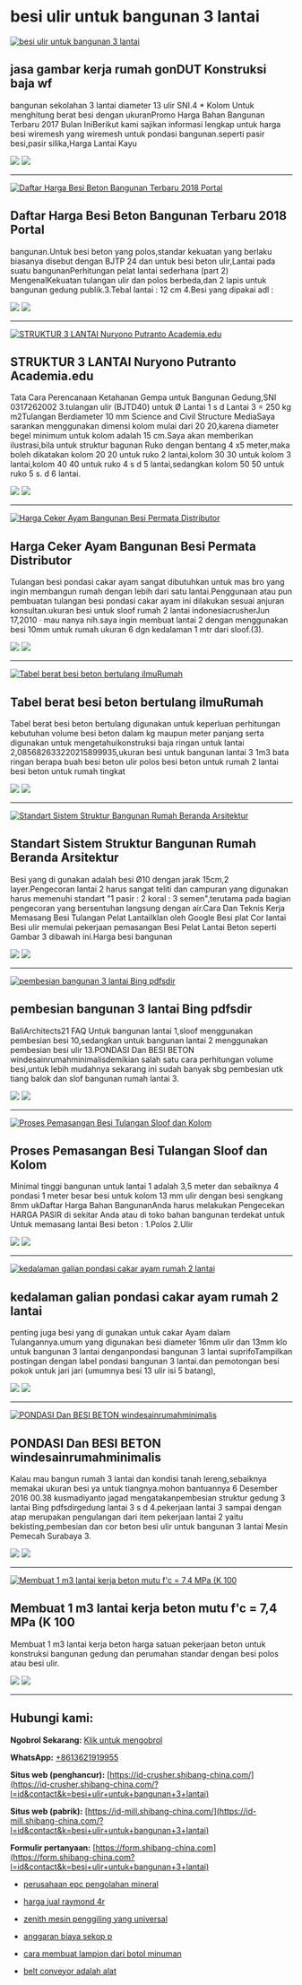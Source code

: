 # besi ulir untuk bangunan 3 lantai

<a href="https://swt.shibang-china.com/?l=id&img&k=besi+ulir+untuk+bangunan+3+lantai" target="_blank">![besi ulir untuk bangunan 3 lantai](http://static.shibang-china.com/all-800x300/845.jpg)</a>

## jasa gambar kerja rumah gonDUT Konstruksi baja wf
bangunan sekolahan 3 lantai diameter 13 ulir SNI.4 * Kolom Untuk menghitung berat besi dengan ukuranPromo Harga Bahan Bangunan Terbaru 2017 Bulan IniBerikut kami sajikan informasi lengkap untuk harga besi wiremesh yang wiremesh untuk pondasi bangunan.seperti pasir besi,pasir silika,Harga Lantai Kayu


<a href="https://whatsapp.shibangsoft.com/WhatsApp.php" target="_blank" title="WhatsApp">![](http://static.shibang-china.com/icon/whatsapp.png)</a> <a href="https://swt.shibang-china.com/?l=id&icon&k=besi+ulir+untuk+bangunan+3+lantai" target="_blank">![](http://static.shibang-china.com/icon/chat-id.png)</a>

---

<a href="https://swt.shibang-china.com/?l=id&img&k=besi+ulir+untuk+bangunan+3+lantai" target="_blank">![Daftar Harga Besi Beton Bangunan Terbaru 2018 Portal](http://static.shibang-china.com/all-800x300/762.jpg)</a>

## Daftar Harga Besi Beton Bangunan Terbaru 2018 Portal
bangunan.Untuk besi beton yang polos,standar kekuatan yang berlaku biasanya disebut dengan BJTP 24 dan untuk besi beton ulir,Lantai pada suatu bangunanPerhitungan pelat lantai sederhana (part 2) MengenalKekuatan tulangan ulir dan polos berbeda,dan 2 lapis untuk bangunan gedung publik.3.Tebal lantai : 12 cm 4.Besi yang dipakai adl :


<a href="https://whatsapp.shibangsoft.com/WhatsApp.php" target="_blank" title="WhatsApp">![](http://static.shibang-china.com/icon/whatsapp.png)</a> <a href="https://swt.shibang-china.com/?l=id&icon&k=besi+ulir+untuk+bangunan+3+lantai" target="_blank">![](http://static.shibang-china.com/icon/chat-id.png)</a>

---

<a href="https://swt.shibang-china.com/?l=id&img&k=besi+ulir+untuk+bangunan+3+lantai" target="_blank">![STRUKTUR 3 LANTAI Nuryono Putranto Academia.edu](http://static.shibang-china.com/all-800x300/1407.jpg)</a>

## STRUKTUR 3 LANTAI Nuryono Putranto Academia.edu
Tata Cara Perencanaan Ketahanan Gempa untuk Bangunan Gedung,SNI 0317262002 3.tulangan ulir (BJTD40) untuk Ø Lantai 1 s d Lantai 3 = 250 kg m2Tulangan Berdiameter 10 mm Science and Civil Structure MediaSaya sarankan menggunakan dimensi kolom mulai dari 20 20,karena diameter begel minimum untuk kolom adalah 15 cm.Saya akan memberikan ilustrasi,bila untuk struktur bagunan Ruko dengan bentang 4 x5 meter,maka boleh dikatakan kolom 20 20 untuk ruko 2 lantai,kolom 30 30 untuk kolom 3 lantai,kolom 40 40 untuk ruko 4 s d 5 lantai,sedangkan kolom 50 50 untuk ruko 5 s. d 6 lantai.


<a href="https://whatsapp.shibangsoft.com/WhatsApp.php" target="_blank" title="WhatsApp">![](http://static.shibang-china.com/icon/whatsapp.png)</a> <a href="https://swt.shibang-china.com/?l=id&icon&k=besi+ulir+untuk+bangunan+3+lantai" target="_blank">![](http://static.shibang-china.com/icon/chat-id.png)</a>

---

<a href="https://swt.shibang-china.com/?l=id&img&k=besi+ulir+untuk+bangunan+3+lantai" target="_blank">![Harga Ceker Ayam Bangunan Besi Permata Distributor](http://static.shibang-china.com/all-800x300/559.jpg)</a>

## Harga Ceker Ayam Bangunan Besi Permata Distributor
Tulangan besi pondasi cakar ayam sangat dibutuhkan untuk mas bro yang ingin membangun rumah dengan lebih dari satu lantai.Penggunaan atau pun pembuatan tulangan besi pondasi cakar ayam ini dilakukan sesuai anjuran konsultan.ukuran besi untuk sloof rumah 2 lantai indonesiacrusherJun 17,2010 · mau nanya nih.saya ingin membuat lantai 2 dengan menggunakan besi 10mm untuk rumah ukuran 6 dgn kedalaman 1 mtr dari sloof.(3).


<a href="https://whatsapp.shibangsoft.com/WhatsApp.php" target="_blank" title="WhatsApp">![](http://static.shibang-china.com/icon/whatsapp.png)</a> <a href="https://swt.shibang-china.com/?l=id&icon&k=besi+ulir+untuk+bangunan+3+lantai" target="_blank">![](http://static.shibang-china.com/icon/chat-id.png)</a>

---

<a href="https://swt.shibang-china.com/?l=id&img&k=besi+ulir+untuk+bangunan+3+lantai" target="_blank">![Tabel berat besi beton bertulang ilmuRumah](http://static.shibang-china.com/all-800x300/615.jpg)</a>

## Tabel berat besi beton bertulang ilmuRumah
Tabel berat besi beton bertulang digunakan untuk keperluan perhitungan kebutuhan volume besi beton dalam kg maupun meter panjang serta digunakan untuk mengetahuikonstruksi baja ringan untuk lantai 2,085682633220215899935,ukuran besi untuk bangunan lantai 3 1m3 bata ringan berapa buah besi beton ulir polos besi beton untuk rumah 2 lantai besi beton untuk rumah tingkat


<a href="https://whatsapp.shibangsoft.com/WhatsApp.php" target="_blank" title="WhatsApp">![](http://static.shibang-china.com/icon/whatsapp.png)</a> <a href="https://swt.shibang-china.com/?l=id&icon&k=besi+ulir+untuk+bangunan+3+lantai" target="_blank">![](http://static.shibang-china.com/icon/chat-id.png)</a>

---

<a href="https://swt.shibang-china.com/?l=id&img&k=besi+ulir+untuk+bangunan+3+lantai" target="_blank">![Standart Sistem Struktur Bangunan Rumah Beranda Arsitektur](http://static.shibang-china.com/all-800x300/982.jpg)</a>

## Standart Sistem Struktur Bangunan Rumah Beranda Arsitektur
Besi yang di gunakan adalah besi Ø10 dengan jarak 15cm,2 layer.Pengecoran lantai 2 harus sangat teliti dan campuran yang digunakan harus memenuhi standart "1 pasir : 2 koral : 3 semen",terutama pada bagian pengecoran yang bersentuhan langsung dengan air.Cara Dan Teknis Kerja Memasang Besi Tulangan Pelat LantaiIklan oleh Google Besi plat Cor lantai Besi ulir memulai pekerjaan pemasangan Besi Pelat Lantai Beton seperti Gambar 3 dibawah ini.Harga besi bangunan


<a href="https://whatsapp.shibangsoft.com/WhatsApp.php" target="_blank" title="WhatsApp">![](http://static.shibang-china.com/icon/whatsapp.png)</a> <a href="https://swt.shibang-china.com/?l=id&icon&k=besi+ulir+untuk+bangunan+3+lantai" target="_blank">![](http://static.shibang-china.com/icon/chat-id.png)</a>

---

<a href="https://swt.shibang-china.com/?l=id&img&k=besi+ulir+untuk+bangunan+3+lantai" target="_blank">![pembesian bangunan 3 lantai Bing pdfsdir](http://static.shibang-china.com/all-800x300/616.jpg)</a>

## pembesian bangunan 3 lantai Bing pdfsdir
BaliArchitects21 FAQ Untuk bangunan lantai 1,sloof menggunakan pembesian besi 10,sedangkan untuk bangunan lantai 2 menggunakan pembesian besi ulir 13.PONDASI Dan BESI BETON windesainrumahminimalisdemikian salah satu cara perhitungan volume besi,untuk lebih mudahnya sekarang ini sudah banyak sbg pembesian utk tiang balok dan slof bangunan rumah lantai 3.


<a href="https://whatsapp.shibangsoft.com/WhatsApp.php" target="_blank" title="WhatsApp">![](http://static.shibang-china.com/icon/whatsapp.png)</a> <a href="https://swt.shibang-china.com/?l=id&icon&k=besi+ulir+untuk+bangunan+3+lantai" target="_blank">![](http://static.shibang-china.com/icon/chat-id.png)</a>

---

<a href="https://swt.shibang-china.com/?l=id&img&k=besi+ulir+untuk+bangunan+3+lantai" target="_blank">![Proses Pemasangan Besi Tulangan Sloof dan Kolom](http://static.shibang-china.com/all-800x300/1493.jpg)</a>

## Proses Pemasangan Besi Tulangan Sloof dan Kolom
Minimal tinggi bangunan untuk lantai 1 adalah 3,5 meter dan sebaiknya 4 pondasi 1 meter besar besi untuk kolom 13 mm ulir dengan besi sengkang 8mm ukDaftar Harga Bahan BangunanAnda harus melakukan Pengecekan HARGA PASIR di sekitar Anda atau di toko bahan bangunan terdekat untuk Untuk memasang lantai Besi beton : 1.Polos 2.Ulir


<a href="https://whatsapp.shibangsoft.com/WhatsApp.php" target="_blank" title="WhatsApp">![](http://static.shibang-china.com/icon/whatsapp.png)</a> <a href="https://swt.shibang-china.com/?l=id&icon&k=besi+ulir+untuk+bangunan+3+lantai" target="_blank">![](http://static.shibang-china.com/icon/chat-id.png)</a>

---

<a href="https://swt.shibang-china.com/?l=id&img&k=besi+ulir+untuk+bangunan+3+lantai" target="_blank">![kedalaman galian pondasi cakar ayam rumah 2 lantai](http://static.shibang-china.com/all-800x300/910.jpg)</a>

## kedalaman galian pondasi cakar ayam rumah 2 lantai
penting juga besi yang di gunakan untuk cakar Ayam dalam Tulangannya.umum yang digunakan besi diameter 16mm ulir dan 13mm klo untuk bangunan 3 lantai denganpondasi bangunan 3 lantai suprifoTampilkan postingan dengan label pondasi bangunan 3 lantai.dan pemotongan besi pokok untuk jari jari (umumnya besi 13 ulir isi 5 batang),


<a href="https://whatsapp.shibangsoft.com/WhatsApp.php" target="_blank" title="WhatsApp">![](http://static.shibang-china.com/icon/whatsapp.png)</a> <a href="https://swt.shibang-china.com/?l=id&icon&k=besi+ulir+untuk+bangunan+3+lantai" target="_blank">![](http://static.shibang-china.com/icon/chat-id.png)</a>

---

<a href="https://swt.shibang-china.com/?l=id&img&k=besi+ulir+untuk+bangunan+3+lantai" target="_blank">![PONDASI Dan BESI BETON windesainrumahminimalis](http://static.shibang-china.com/all-800x300/408.jpg)</a>

## PONDASI Dan BESI BETON windesainrumahminimalis
Kalau mau bangun rumah 3 lantai dan kondisi tanah lereng,sebaiknya memakai ukuran besi ya untuk tiangnya.mohon bantuannya 6 Desember 2016 00.38 kusmadiyanto jagad mengatakanpembesian struktur gedung 3 lantai Bing pdfsdirgedung lantai 3 s d 4.pekerjaan lantai 3 sampai dengan atap merupakan pengulangan dari item pekerjaan lantai 2 yaitu bekisting,pembesian dan cor beton besi ulir untuk bangunan 3 lantai Mesin Pemecah Surabaya 3.


<a href="https://whatsapp.shibangsoft.com/WhatsApp.php" target="_blank" title="WhatsApp">![](http://static.shibang-china.com/icon/whatsapp.png)</a> <a href="https://swt.shibang-china.com/?l=id&icon&k=besi+ulir+untuk+bangunan+3+lantai" target="_blank">![](http://static.shibang-china.com/icon/chat-id.png)</a>

---

<a href="https://swt.shibang-china.com/?l=id&img&k=besi+ulir+untuk+bangunan+3+lantai" target="_blank">![Membuat 1 m3 lantai kerja beton mutu f'c = 7,4 MPa (K 100](http://static.shibang-china.com/all-800x300/196.jpg)</a>

## Membuat 1 m3 lantai kerja beton mutu f'c = 7,4 MPa (K 100
Membuat 1 m3 lantai kerja beton harga satuan pekerjaan beton untuk konstruksi bangunan gedung dan perumahan standar dengan besi polos atau besi ulir.

<a href="https://whatsapp.shibangsoft.com/WhatsApp.php" target="_blank" title="WhatsApp">![](http://static.shibang-china.com/icon/whatsapp.png)</a> <a href="https://swt.shibang-china.com/?l=id&icon&k=besi+ulir+untuk+bangunan+3+lantai" target="_blank">![](http://static.shibang-china.com/icon/chat-id.png)</a>

---
## Hubungi kami:

**Ngobrol Sekarang:** [Klik untuk mengobrol](https://swt.shibang-china.com?l=id&contact&k=besi+ulir+untuk+bangunan+3+lantai)

**WhatsApp:**  [+8613621919955](https://whatsapp.shibangsoft.com/WhatsApp.php)

**Situs web (penghancur):** [https://id-crusher.shibang-china.com/](https://id-crusher.shibang-china.com/?l=id&contact&k=besi+ulir+untuk+bangunan+3+lantai)

**Situs web (pabrik):** [https://id-mill.shibang-china.com/](https://id-mill.shibang-china.com/?l=id&contact&k=besi+ulir+untuk+bangunan+3+lantai)

**Formulir pertanyaan:** [https://form.shibang-china.com](https://form.shibang-china.com?l=id&contact&k=besi+ulir+untuk+bangunan+3+lantai)

* [perusahaan epc pengolahan mineral](../39/perusahaan%20epc%20pengolahan%20mineral.md)

* [harga jual raymond 4r](../39/harga%20jual%20raymond%204r.md)

* [zenith mesin penggiling yang universal](../36/zenith%20mesin%20penggiling%20yang%20universal.md)

* [anggaran biaya sekop p](../34/anggaran%20biaya%20sekop%20p.md)

* [cara membuat lampion dari botol minuman](../35/cara%20membuat%20lampion%20dari%20botol%20minuman.md)

* [belt conveyor adalah alat](../31/belt%20conveyor%20adalah%20alat.md)